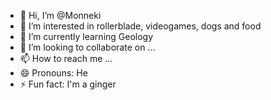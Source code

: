 - 👋 Hi, I’m @Monneki
- 👀 I’m interested in rollerblade, videogames, dogs and food
- 🌱 I’m currently learning Geology
- 💞️ I’m looking to collaborate on ...
- 📫 How to reach me ...
- 😄 Pronouns: He
- ⚡ Fun fact: I'm a ginger

<!---
Monneki/Monneki is a ✨ special ✨ repository because its `README.md` (this file) appears on your GitHub profile.
You can click the Preview link to take a look at your changes.
--->

